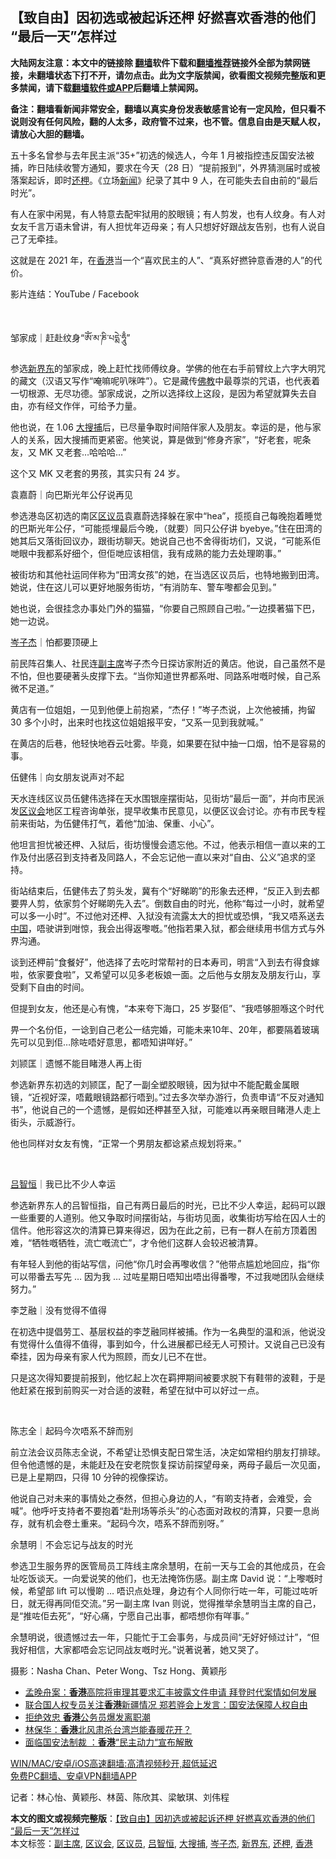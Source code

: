  <h2>【致自由】因初选或被起诉还柙 好撚喜欢香港的他们 “最后一天”怎样过</h2> <p class="notice"><b>大陆网友注意：本文中的链接除 <a href="https://github.com/bannedbook/fanqiang" >翻墙</a>软件下载和<a href="https://github.com/killgcd/justmysocks/blob/master/README.md">翻墙推荐</a>链接外全部为禁网链接，未翻墙状态下打不开，请勿点击。此为文字版禁闻，欲看图文视频完整版和更多禁闻，请下载<a href="https://github.com/bannedbook/fanqiang">翻墙软件或APP</a>后翻墙上禁闻网。</p><p>备注：翻墙看新闻非常安全，翻墙以真实身份发表敏感言论有一定风险，但只看不说则没有任何风险，翻的人太多，政府管不过来，也不管。信息自由是天赋人权，请放心大胆的翻墙。</b></p>  <div class="entry">  <p>五十多名曾参与去年民主派“35+”初选的候选人，今年 1 月被指控违反国安法被捕，昨日陆续收警方通知，要求在今天（28 日）“提前报到”，外界猜测届时或被落案起诉，即时<a href="https://www.bannedbook.org/bnews/tag/%E8%BF%98%E6%9F%99/" class="st_tag internal_tag" rel="tag" title="标签 还柙 下的日志">还柙</a>。《立场<span class='wp_keywordlink_affiliate'><a href="https://www.bannedbook.org/" title="新闻">新闻</a></span>》纪录了其中 9 人，在可能失去自由前的“最后时光”。</p> <p>有人在家中闲晃，有人特意去配牢狱用的胶眼镜；有人剪发，也有人纹身。有人对女友千言万语未曾讲，有人担忧年迈母亲；有人只想好好跟战友告别，也有人说自己了无牵挂。</p> <p>这就是在 2021 年，在<a href="https://www.bannedbook.org/bnews/tag/%e9%a6%99%e6%b8%af/" class="st_tag internal_tag" rel="tag" title="标签 香港 下的日志">香港</a>当一个“喜欢民主的人”、“真系好撚钟意香港的人”的代价。</p> <p>影片连结：YouTube / Facebook</p> <p> </p> <p>邹家成｜赶赴纹身“ཨོཾ་མ་ཎི་པདྨེ་ཧཱུྃ”</p> <p>参选<a href="https://www.bannedbook.org/bnews/tag/%E6%96%B0%E7%95%8C%E4%B8%9C/" class="st_tag internal_tag" rel="tag" title="标签 新界东 下的日志">新界东</a>的邹家成，晚上赶忙找师傅纹身。学佛的他在右手前臂纹上六字大明咒的藏文（汉语又写作“唵嘛呢叭咪吽”）。它是藏传<span class='wp_keywordlink'><a href="https://www.qi-gong.me/buddhism/" title="佛教" target="_blank">佛教</a></span>中最尊崇的咒语，也代表着一切根源、无尽功德。邹家成说，之所以选择纹上这段，是因为希望就算失去自由，亦有经文作伴，可给予力量。</p> <p>他也说，在 1.06 <a href="https://www.bannedbook.org/bnews/tag/%E5%A4%A7%E6%90%9C%E6%8D%95/" class="st_tag internal_tag" rel="tag" title="标签 大搜捕 下的日志">大搜捕</a>后，已尽量争取时间陪伴家人及朋友。幸运的是，他与家人的关系，因大搜捕而更紧密。他笑说，算是做到“修身齐家”，“好老套，呢条友，又 MK 又老套…哈哈哈…”</p> <p>这个又 MK 又老套的男孩，其实只有 24 岁。</p> <p>袁嘉蔚｜向巴斯光年公仔说再见</p>  <p>参选港岛区初选的南区<a href="https://www.bannedbook.org/bnews/tag/%E5%8C%BA%E8%AE%AE%E5%91%98/" class="st_tag internal_tag" rel="tag" title="标签 区议员 下的日志">区议员</a>袁嘉蔚选择躲在家中“hea”，揽揽自己每晚抱着睡觉的巴斯光年公仔，“可能揽埋最后今晚，（就要）同只公仔讲 byebye。”住在田湾的她其后又落街回议办，跟街坊聊天。她说自己也不舍得街坊们，又说，“可能系佢哋眼中我都系好细个，但佢哋应该相信，我有成熟的能力去处理啲事。”</p> <p>被街坊和其他社运同伴称为“田湾女孩”的她，在当选区议员后，也特地搬到田湾。她说，住在这儿可以更好地服务街坊，“有消防车、警车嚟都会见到。”</p> <p>她也说，会很挂念办事处门外的猫猫，“你要自己照顾自己啦。”一边摸著猫下巴，她一边说。</p> <p><a href="https://www.bannedbook.org/bnews/tag/%E5%B2%91%E5%AD%90%E6%9D%B0/" class="st_tag internal_tag" rel="tag" title="标签 岑子杰 下的日志">岑子杰</a>｜怕都要顶硬上</p> <p>前民阵召集人、社民连<a href="https://www.bannedbook.org/bnews/tag/%E5%89%AF%E4%B8%BB%E5%B8%AD/" class="st_tag internal_tag" rel="tag" title="标签 副主席 下的日志">副主席</a>岑子杰今日探访家附近的黄店。他说，自己虽然不是不怕，但也要硬著头皮撑下去。“当你知道世界都系咁、同路系咁嘅时候，自己系微不足道。”</p> <p>黄店有一位姐姐，一见到他便上前抱紧，“杰仔！”岑子杰说，上次他被捕，拘留 30 多个小时，出来时也找这位姐姐报平安，“又系一见到我就喊。”</p> <p>在黄店的后巷，他轻快地吞云吐雾。毕竟，如果要在狱中抽一口烟，怕不是容易的事。</p> <p>伍健伟｜向女朋友说声对不起</p> <p>天水连线区议员伍健伟选择在天水围银座摆街站，见街坊“最后一面”，并向市民派发<a href="https://www.bannedbook.org/bnews/tag/%E5%8C%BA%E8%AE%AE%E4%BC%9A/" class="st_tag internal_tag" rel="tag" title="标签 区议会 下的日志">区议会</a>地区工程咨询单张，提早收集市民意见，以便区议会讨论。亦有市民专程前来街站，为伍健伟打气，着他“加油、保重、小心”。</p> <p>他坦言担忧被还柙、入狱后，街坊慢慢会遗忘他。不过，他表示相信一直以来的工作及付出感召到支持者及同路人，不会忘记他一直以来对“自由、公义”追求的坚持。</p>  <p>街站结束后，伍健伟去了剪头发，冀有个“好睇啲”的形象去还柙，“反正入到去都要畀人剪，依家剪个好睇啲先入去”。倒数自由的时光，他称“每过一小时，就希望可以多一小时”。不过他对还柙、入狱没有流露太大的担忧或恐惧，“我又唔系送去<span class='wp_keywordlink_affiliate'><a href="https://www.bannedbook.org/" title="中国" target="_blank">中国</a></span>，唔驶讲到咁惊，我会出得返嚟嘅。”他指若果入狱，都会继续用书信方式与外界沟通。</p> <p>谈到还柙前“食餐好”，他选择了去吃时常帮衬的日本寿司，明言“入到去冇得食嫁啦，依家要食啦”，又希望可以见多老板娘一面。之后他与女朋友及朋友行山，享受剩下自由的时间。</p> <p>但提到女友，他还是心有愧，“本来夸下海口，25 岁娶佢”、“我唔够胆喺这个时代</p> <p>畀一个名份佢，一谂到自己老公一结完婚，可能未来10年、20年，都要隔着玻璃先可以见到佢…除咗唔好意思，都唔知讲咩好。”</p> <p>刘颕匡｜遗憾不能目睹港人再上街</p> <p>参选新界东初选的刘颕匡，配了一副全塑胶眼镜，因为狱中不能配戴金属眼镜，“近视好深，唔戴眼镜路都行唔到。”过去多次举办游行，负责申请“不反对通知书”，他说自己的一个遗憾，是假如还柙甚至入狱，可能难以再亲眼目睹港人走上街头，示威游行。</p> <p>他也同样对女友有愧，“正常一个男朋友都谂紧点规划将来。”</p> <p>  </p> <p><a href="https://www.bannedbook.org/bnews/tag/%E5%90%95%E6%99%BA%E6%81%92/" class="st_tag internal_tag" rel="tag" title="标签 吕智恒 下的日志">吕智恒</a>｜我已比不少人幸运</p> <p>参选新界东人的吕智恒指，自己有两日最后的时光，已比不少人幸运，起码可以跟一些重要的人道别。他又争取时间摆街站，与街坊见面，收集街坊写给在囚人士的信件。他形容这次的清算已算来得迟，因为在此之前，已有一群人在前方顶着困难，“牺牲嘅牺牲，流亡嘅流亡”，才令他们这群人会较迟被清算。</p>  <p>有年轻人到他的街站写信，问他“你几时会再嚟收信？”他带点尴尬地回应，指“你可以带番去写先 … 因为我 … 过咗星期日唔知出唔出得番嚟，不过我哋团队会继续努力。”</p> <p>李芝融｜没有觉得不值得</p> <p>在初选中提倡劳工、基层权益的李芝融同样被捕。作为一名典型的温和派，他说没有觉得什么值得不值得，事到如今，什么进展都已经无人可预计。又说自己已没有牵挂，因为母亲有家人代为照顾，而女儿已不在世。</p> <p>只是这次得知要提前报到，他忆起上次在羁押期间被要求脱下有鞋带的波鞋，于是他赶紧在报到前购买一对合适的波鞋，希望在狱中可以好过一点。</p> <p>  </p> <p>陈志全｜起码今次唔系不辞而别</p> <p>前立法会议员陈志全说，不希望让恐惧支配日常生活，决定如常相约朋友打排球。但令他遗憾的是，未能赶及在安老院恢复探访前探望母亲，两母子最后一次见面，已是上星期四，只得 10 分钟的视像探访。</p> <p>他说自己对未来的事情处之泰然，但担心身边的人，“有啲支持者，会难受，会喊”。他呼吁支持者不要抱着“赴刑场等杀头”的心态面对政权的清算，只要一息尚存，就有机会卷土重来。“起码今次，唔系不辞而别呀。”</p> <p>余慧明｜不会忘记与战友的时光</p> <p>参选卫生服务界的医管局员工阵线主席余慧明，在前一天与工会的其他成员，在会址吃饭谈天。一向爱说笑的他们，也无法掩饰伤感。副主席 David 说：“上嚟嘅时候，希望部 lift 可以慢啲 … 唔识点处理，身边有个人同你行咗一年，可能过咗听日，就无得再同佢交流。”另一副主席 Ivan 则说，觉得推举余慧明当主席的自己，是“推咗佢去死”，“好心痛，宁愿自己出事，都唔想你有咩事。”</p>  <p>余慧明说，很遗憾过去一年，只能忙于工会事务，与成员间“无好好倾过计”，“但我好相信，大家都唔会忘记同战友嘅时光。”说著说著，她又哭了。</p> <p>摄影：Nasha Chan、Peter Wong、Tsz Hong、黄颖彤</p> <ul class='op-related-articles' title='相关阅读'> <li><a href='https://www.bannedbook.org/bnews/renquan/xgmyd/20210228/1495517.html' target='_blank'>孟晚舟案：<b>香港</b>高院将审理其要求汇丰披露文件申请 拜登时代案情如何发展</a></li> <li><a href='https://www.bannedbook.org/bnews/comments/20210228/1495508.html' target='_blank'>联合国人权专员关注<b>香港</b>新疆情况 郑若骅会上发言：国安法保障人权自由</a></li> <li><a href='https://www.bannedbook.org/bnews/cnnews/hknews/20210228/1495458.html' target='_blank'>拒绝效忠 <b>香港</b>公务员爆发离职潮</a></li> <li><a href='https://www.bannedbook.org/bnews/comments/20210228/1495339.html' target='_blank'>林保华：<b>香港</b>北风肃杀台湾岂能春暖花开？</a></li> <li><a href='https://www.bannedbook.org/bnews/ssgc/20210228/1495252.html' target='_blank'>面临国安法制裁 ：<b>香港</b>“民主动力“宣布解散</a></li> </ul> <p class="texttj"> <a href="https://github.com/bannedbook/fanqiang/wiki/V2ray%E6%9C%BA%E5%9C%BA" target="_blank">WIN/MAC/安卓/iOS高速翻墙:高清视频秒开,超低延迟</a><br/> <a href="https://github.com/bannedbook/fanqiang/wiki/%E7%A6%81%E9%97%BB%E7%BD%91%E5%AE%89%E5%8D%93%E7%BF%BB%E5%A2%99%E6%96%B0%E9%97%BBAPP" target="_blank">免费PC翻墙、安卓VPN翻墙APP</a></p><p>记者：林心怡、黄颖彤、林茵、陈欣其、梁敏琪、刘伟程</p><a name='sharetosocial'></a>       <div><b>本文的图文或视频完整版</b>：<a href='https://www.bannedbook.org/bnews/comments/20210228/1495533.html'>【致自由】因初选或被起诉还柙 好撚喜欢香港的他们 “最后一天”怎样过</a></div>  </div><!--END ENTRY--> <div class="postfooter"> <div>本文标签：<a href="https://www.bannedbook.org/bnews/tag/%E5%89%AF%E4%B8%BB%E5%B8%AD/" rel="tag">副主席</a>, <a href="https://www.bannedbook.org/bnews/tag/%E5%8C%BA%E8%AE%AE%E4%BC%9A/" rel="tag">区议会</a>, <a href="https://www.bannedbook.org/bnews/tag/%E5%8C%BA%E8%AE%AE%E5%91%98/" rel="tag">区议员</a>, <a href="https://www.bannedbook.org/bnews/tag/%E5%90%95%E6%99%BA%E6%81%92/" rel="tag">吕智恒</a>, <a href="https://www.bannedbook.org/bnews/tag/%E5%A4%A7%E6%90%9C%E6%8D%95/" rel="tag">大搜捕</a>, <a href="https://www.bannedbook.org/bnews/tag/%E5%B2%91%E5%AD%90%E6%9D%B0/" rel="tag">岑子杰</a>, <a href="https://www.bannedbook.org/bnews/tag/%E6%96%B0%E7%95%8C%E4%B8%9C/" rel="tag">新界东</a>, <a href="https://www.bannedbook.org/bnews/tag/%E8%BF%98%E6%9F%99/" rel="tag">还柙</a>, <a href="https://www.bannedbook.org/bnews/tag/%e9%a6%99%e6%b8%af/" rel="tag">香港</a></div>  </div><!--END POSTFOOTER--> 